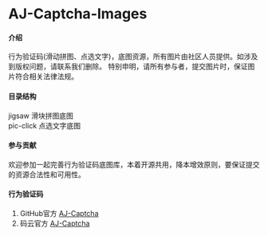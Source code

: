 # AJ-Captcha-Images

#### 介绍
行为验证码(滑动拼图、点选文字)，底图资源，所有图片由社区人员提供。如涉及到版权问题，请联系我们删除。
特别申明，请所有参与者，提交图片时，保证图片符合相关法律法规。

#### 目录结构
jigsaw     滑块拼图底图<br>
pic-click  点选文字底图<br>


#### 参与贡献
欢迎参加一起完善行为验证码底图库，本着开源共用，降本增效原则，要保证提交的资源合法性和可用性。


#### 行为验证码
1.  GitHub官方 [AJ-Captcha](https://github.com/anji-plus/captcha)
2.  码云官方 [AJ-Captcha](https://gitee.com/anji-plus/captcha)
